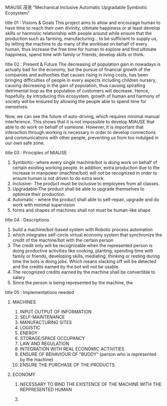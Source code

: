 MIAUSE 茂思
"Mechanical Inclusive Automatic Upgradable Symbiotic Ecosystem" 

title 01 : Visions & Goals
This project aims to allow and encourage human to have time to reach their own divinity, ultimate happiness or at least develop skills or harmonic relationship with people around while ensure that the production such as farming, manufacturing... to be sufficient to supply us, by letting the machine to do many of the workload on behalf of every human, thus increase the free time for human to explore and find ultimate happiness, spend time with family or friends, develop skills or think.

title 02 : Present & Future
The decreasing of population gain in nowadays is actually bad for the economy, but the pursue of financial growth of the companies and authorities that causes rising in living costs, has been bringing difficulties of people in every aspects including children nursery, causing decreasing in the gain of population, thus causing spiralling detrimental loop as the population of customers will decrease. Hence, hopefully, by introducing this ecosystem, growth of human and harmony of society will be ensured by allowing the people able to spend time for ownselves.

Now, we can see the future of auto-driving, which requires minimal manual interference. This shows that it is not impossible to develop MIAUSE that able to do work on behalf of someone. However, it is important that interaction through working is necessary in order to develop connections and communications with other people, preventing us from too indulged in our own safe zone.

title 03 : Principles of MIAUSE
1) Symbiotic- where every single machine/bot is doing work on behalf of certain existing working people. In addition, extra production due to the increase in manpower (machine/bot) will not be recognized in order to ensure human is not driven to do extra work.
2) Inclusive- The product must be inclusive to employees from all classes.
3) Upgradable-The product shall be able to upgrade themselves to optimize their production.
4) Automatic - where the product shall able to self-repair, upgrade and do work with minimal supervision
5) forms and shapes of machines shall not must be human-like shape

title 04 : Descriptions
1) build a machine/bot-based system with Robotic process automation 
2) which integrates self-circle virtual economy system that synchronize the credit of the machine/bot with the certain person
3) The credit only will be recognizable when the represented person is doing productive activities like cooking, planting, spending time with family or friends, developing skills, mediating, thinking or resting during time the bots is doing jobs. Which means slacking off will be detected and the credits earned by the bot will not be usable.
4) The recognized credits earned by the machine shall be convertible to salary
5) Since the person is being represented by the machine, the 

title 05 : Implementations needed
1) MACHINES
   1) INPUT OUTPUT OF INFORMATION
   2) SELF-MAINTENANCE
   3) MANUFACTURING SITES
   4) LOGISTIC
   6) ENERGY
   7) STORAGE/SPACE OCCUPANCY
   8) LAW AND REGULATION
   9) INTEGRATION WITH REAL ECONOMIC ACTIVITIES
   10) ENSURE OF BEHAVIOUR OF "BUDDY" (person who is represented by the machine)
   11) ENSURE THE PURCHASE OF THE PRODUCTS
   

2) ECONOMY
   1) NECESSARY TO BIND THE EXISTENCE OF THE MACHINE WITH THE REPPRESENTED HUMAN
  
   2) 
